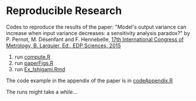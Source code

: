 # Reproducible Research
Codes to reproduce the results of the paper:
  "Model's output variance can increase when input variance decreases: a sensitivity analysis paradox?"
  by P. Pernot, M. Désenfant and F. Hennebelle,
  [17th International Congress of Metrology, B. Larquier, Ed., EDP Sciences, 2015](http://dx.doi.org/10.1051/metrology/20150002004)

1. run [compute.R](compute.R)
2. run [paperFigs.R](paperFigs.R)
3. run [Ex_Ishigami.Rmd](Ex_Ishigami.Rmd)

The code example in the appendix of the paper is in [codeAppendix.R](codeAppendix.R)

The runs might take a while...
